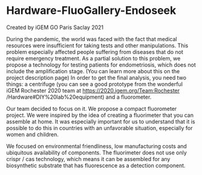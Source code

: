 # Hardware-FluoGallery-Endoseek
Created by iGEM GO Paris Saclay 2021

During the pandemic, the world was faced with the fact that medical resources were insufficient for taking tests and other manipulations. This problem especially affected people suffering from diseases that do not require emergency treatment.
As a partial solution to this problem, we propose a technology for testing patients for endometriosis, which does not include the amplification stage. (You can learn more about this on the project description page)
In order to get the final analysis, you need two things: a centrifuge (you can see a good prototype from the wonderful iGEM Rochester 2020 team at https://2020.igem.org/Team:Rochester /Hardware#DIY%20lab%20equipment) and a fluorometer.

Our team decided to focus on it.
We propose a compact fluorometer project. We were inspired by the idea of ​​creating a fluorimeter that you can assemble at home. It was especially important for us to understand that it is possible to do this in countries with an unfavorable situation, especially for women and children.

We focused on environmental friendliness, low manufacturing costs and ubiquitous availability of components. The fluorimeter does not use only crispr / cas technology, which means it can be assembled for any biosynthetic substrate that has fluorescence as a detection component.
